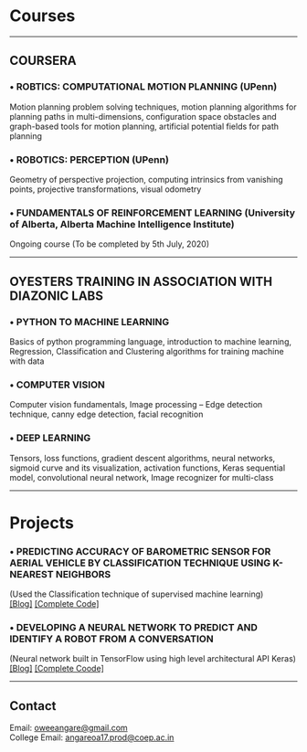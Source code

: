 # Courses 
*** *** *** 

## COURSERA

### •	ROBTICS: COMPUTATIONAL MOTION PLANNING (UPenn)
Motion planning problem solving techniques, motion planning algorithms for planning paths in multi-dimensions, configuration space obstacles and graph-based tools for motion planning, artificial potential fields for path planning

### •	ROBOTICS: PERCEPTION (UPenn)
Geometry of perspective projection, computing intrinsics from vanishing points, projective transformations, visual odometry 

### •	FUNDAMENTALS OF REINFORCEMENT LEARNING (University of Alberta, Alberta Machine Intelligence Institute)
Ongoing course (To be completed by 5th July, 2020) 
*** *** *** 

## OYESTERS TRAINING IN ASSOCIATION WITH DIAZONIC LABS 

### •	PYTHON TO MACHINE LEARNING 
Basics of python programming language, introduction to machine learning, Regression, Classification and Clustering algorithms for training machine with data 

### •	COMPUTER VISION
Computer vision fundamentals, Image processing – Edge detection technique, canny edge detection, facial recognition 

### •	DEEP LEARNING
Tensors, loss functions, gradient descent algorithms, neural networks, sigmoid curve and its visualization, activation functions, Keras sequential model, convolutional neural network, Image recognizer for multi-class 
*** *** *** 

# Projects 

### •	PREDICTING ACCURACY OF BAROMETRIC SENSOR FOR AERIAL VEHICLE  BY CLASSIFICATION TECHNIQUE USING K-NEAREST NEIGHBORS
(Used the Classification technique of supervised machine learning)<br> 
[[Blog]](https://robotics890103591.wordpress.com/2020/05/03/accuracy-of-barometric-sensor-for-aerial-vehicle-by-classification-technique-using-k-nearest-neighbours/) [[Complete Code]](https://github.com/Owee-Angare/Robo/blob/master/BarometricPressure_for_AV.ipynb) 

### •	DEVELOPING A NEURAL NETWORK TO PREDICT AND IDENTIFY A ROBOT FROM A CONVERSATION 
(Neural network built in TensorFlow using high level architectural API Keras)<br> [[Blog]](https://robotics890103591.wordpress.com/2020/06/28/developing-a-neural-network-to-predict-and-identify-a-robot-from-a-conversation/) [[Complete Coode]](https://github.com/Owee-Angare/Robo/blob/master/Robot_Conversation.ipynb)  
*** *** *** 

## Contact<br>
Email: oweeangare@gmail.com<br>
College Email: angareoa17.prod@coep.ac.in  

